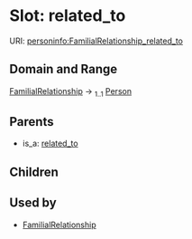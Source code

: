 
# Slot: related_to



URI: [personinfo:FamilialRelationship_related_to](https://w3id.org/linkml/examples/personinfo/FamilialRelationship_related_to)


## Domain and Range

[FamilialRelationship](FamilialRelationship.md) &#8594;  <sub>1..1</sub> [Person](Person.md)

## Parents

 *  is_a: [related_to](related_to.md)

## Children


## Used by

 * [FamilialRelationship](FamilialRelationship.md)

